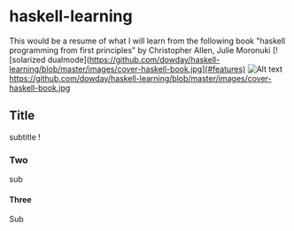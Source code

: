 # haskell-learning
This would be a resume of what I will learn from the following book "haskell programming from first principles" by Christopher Allen, Julie Moronuki 
[![solarized dualmode](https://github.com/dowday/haskell-learning/blob/master/images/cover-haskell-book.jpg](#features)
![Alt text](/../haskell-learning/blob/master/images/cover-haskell-book.jpg?raw=true "Optional Title")
https://github.com/dowday/haskell-learning/blob/master/images/cover-haskell-book.jpg
## Title
subtitle !
### Two
sub

#### Three
Sub
